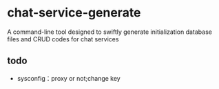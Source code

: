 # chat-service-generate
A command-line tool designed to swiftly generate initialization database files and CRUD codes for chat services


## todo
- sysconfig：proxy or not;change key